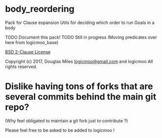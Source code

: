 # body_reordering
Pack for Clause expansion Utils for deciding which order to run Goals in a body

TODO Document this pack!
TODO Still in progress (Moving predicates over here from logicmoo_base)


[BSD 2-Clause License](LICENSE.md)

Copyright (c) 2017, 
Douglas Miles <logicmoo@gmail.com> and logicmoo
All rights reserved.

# Dislike having tons of forks that are several commits behind the main git repo?

(Why feel obligated to maintain a git fork just to contribute ?)

Please feel free to be asked to be added to logicmoo !


